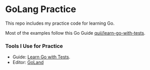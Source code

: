 # GoLang Practice

This repo includes my practice code for learning Go.

Most of the examples follow this Go Guide [quii/learn-go-with-tests](https://github.com/quii/learn-go-with-tests).

### Tools I Use for Practice

- Guide: [Learn Go with Tests](https://github.com/quii/learn-go-with-tests).
- Editor: [GoLand](https://www.jetbrains.com/go/)
